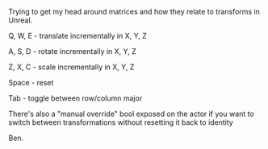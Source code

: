 Trying to get my head around matrices and how they relate to transforms in Unreal.

Q, W, E - translate incrementally in X, Y, Z

A, S, D - rotate incrementally in X, Y, Z

Z, X, C - scale incrementally in X, Y, Z

Space - reset

Tab - toggle between row/column major

There's also a "manual override" bool exposed on the actor if you want to
switch between transformations without resetting it back to identity

Ben.
